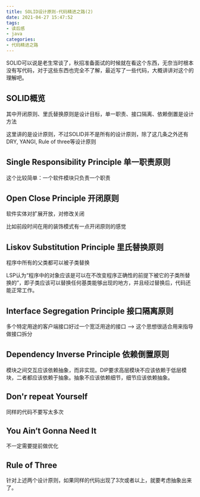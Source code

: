 ```yaml
---
title: SOLID设计原则-代码精进之路(2)
date: 2021-04-27 15:47:52
tags:
- 读后感
- java
categories:
- 代码精进之路
---
```


SOLID可以说是老生常谈了，秋招准备面试的时候就在看这个东西，无奈当时根本没有写代码，对于这些东西也完全不了解，最近写了一些代码，大概讲讲对这个的理解吧。

## SOLID概览

其中开闭原则、里氏替换原则是设计目标，单一职责、接口隔离、依赖倒置是设计方法

这里讲的是设计原则，不过SOLID并不是所有的设计原则，除了这几条之外还有DRY, YANGI, Rule of three等设计原则

## Single Responsibility Principle 单一职责原则

这个比较简单：一个软件模块只负责一个职责

## Open Close Principle 开闭原则

软件实体对扩展开放，对修改关闭

比如前段时间在用的装饰模式有一点开闭原则的感觉

## Liskov Substitution Principle 里氏替换原则

程序中所有的父类都可以被子类替换

LSP认为“程序中的对象应该是可以在不改变程序正确性的前提下被它的子类所替换的”，即子类应该可以替换任何基类能够出现的地方，并且经过替换后，代码还能正常工作。

## Interface Segregation Principle 接口隔离原则

多个特定用途的客户端接口好过一个宽泛用途的接口 --> 这个思想很适合用来指导做接口拆分

## Dependency Inverse Principle 依赖倒置原则

模块之间交互应该依赖抽象，而非实现。DIP要求高层模块不应该依赖于低层模块，二者都应该依赖于抽象。抽象不应该依赖细节，细节应该依赖抽象。

## Don'r repeat Yourself

同样的代码不要写太多次

## You Ain’t Gonna Need It

不一定需要提前做优化

## Rule of Three

针对上述两个设计原则，如果同样的代码出现了3次或者以上，就要考虑抽象出来了。